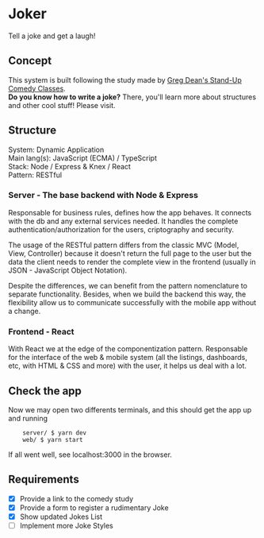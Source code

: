 # Joker

Tell a joke and get a laugh!

## Concept

This system is built following the study made by [Greg Dean's Stand-Up Comedy Classes](https://stand-upcomedy.com/).  
**Do you know how to write a joke?** There, you'll learn more about structures and other cool stuff! Please visit.

## Structure

System: Dynamic Application  
Main lang(s): JavaScript (ECMA) / TypeScript  
Stack: Node / Express & Knex / React  
Pattern: RESTful

### Server - The base backend with Node & Express

Responsable for business rules, defines how the app behaves. It connects with the db and any external services needed. It handles the complete authentication/authorization for the users, criptography and security. 

The usage of the RESTful pattern differs from the classic MVC (Model, View, Controller) because it doesn't return the full page to the user but the data the client needs to render the complete view in the frontend (usually in JSON - JavaScript Object Notation). 

Despite the differences, we can benefit from the pattern nomenclature to separate functionality. Besides, when we build the backend this way, the flexibility allow us to communicate successfully with the mobile app without a change.

### Frontend - React

With React we at the edge of the componentization pattern. Responsable for the interface of the web & mobile system (all the listings, dashboards, etc, with HTML & CSS and more) with the user, it helps us deal with a lot.

## Check the app

Now we may open two differents terminals, and this should get the app up and running

		server/ $ yarn dev
		web/ $ yarn start

If all went well, see localhost:3000 in the browser.

## Requirements

- [x] Provide a link to the comedy study
- [x] Provide a form to register a rudimentary Joke
- [x] Show updated Jokes List
- [ ] Implement more Joke Styles